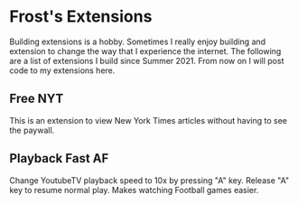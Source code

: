 # Frost's Extensions

Building extensions is a hobby. Sometimes I really enjoy building
and extension to change the way that I
experience the internet. The following are
a list of extensions I build since Summer 2021.
From now on I will post code to my extensions
here.

## Free NYT

This is an extension to view New York Times articles without having to see the paywall.

## Playback Fast AF

Change YoutubeTV playback speed to 10x by pressing "A" key. Release "A" key to resume normal play.
Makes watching Football games easier.
